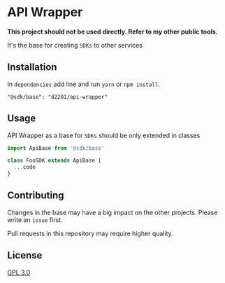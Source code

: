 # API Wrapper

**This project should not be used directly. Refer to my other public tools.**

It's the base for creating `SDKs` to other services

## Installation

In `dependencies` add line and run `yarn` or `npm install`.

```
"@sdk/base": "d2201/api-wrapper"
```

## Usage

API Wrapper as a base for `SDKs` should be only extended in classes

```typescript
import ApiBase from '@sdk/base'

class FooSDK extends ApiBase {
  ...code
}
```

## Contributing
Changes in the base may have a big impact on the other projects. Please write an `issue` first.

Pull requests in this repository may require higher quality.

## License
[GPL 3.0](https://choosealicense.com/licenses/gpl-3.0)
